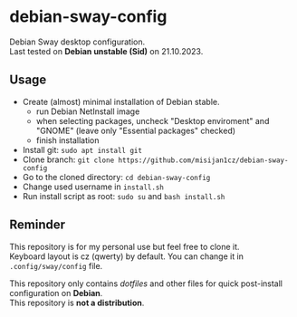 # debian-sway-config

Debian Sway desktop configuration.   
Last tested on **Debian unstable (Sid)** on 21.10.2023.

## Usage

- Create (almost) minimal installation of Debian stable.
  - run Debian NetInstall image
  - when selecting packages, uncheck "Desktop enviroment" and "GNOME" (leave only "Essential packages" checked)
  - finish installation
- Install git: `sudo apt install git`
- Clone branch: `git clone https://github.com/misijan1cz/debian-sway-config`
- Go to the cloned directory: `cd debian-sway-config`
- Change used username in `install.sh`
- Run install script as root: `sudo su` and `bash install.sh`

## Reminder

This repository is for my personal use but feel free to clone it.   
Keyboard layout is cz (qwerty) by default. You can change it in `.config/sway/config` file.

This repository only contains *dotfiles* and other files for quick post-install configuration on **Debian**.   
This repository is **not a distribution**.
